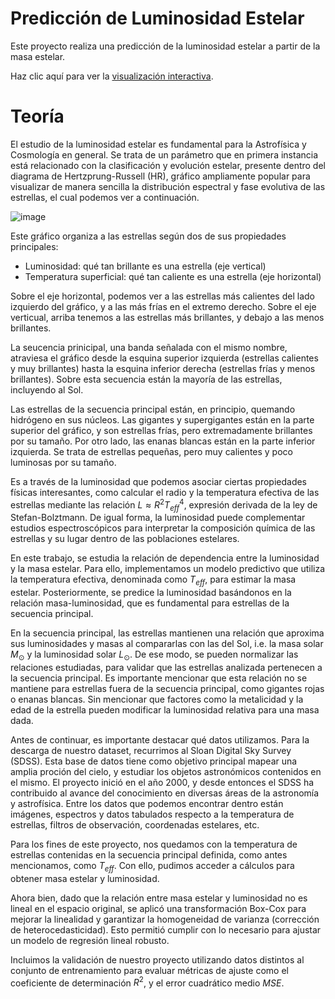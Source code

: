 # Predicción de Luminosidad Estelar

Este proyecto realiza una predicción de la luminosidad estelar a partir de la masa estelar.

Haz clic aquí para ver la [visualización interactiva](https://rpubs.com/Arcano97/Box-Cox-Luminosidad-Masa-Estelar).

# Teoría

El estudio de la luminosidad estelar es fundamental para la Astrofísica y Cosmología en general. Se trata de un parámetro que en primera instancia está relacionado con la clasificación y evolución estelar, presente dentro del diagrama de Hertzprung-Russell (HR), gráfico ampliamente popular para visualizar de manera sencilla la distribución espectral y fase evolutiva de las estrellas, el cual podemos ver a continuación.

![image](https://github.com/user-attachments/assets/ed06224b-8cde-4bcd-9b6c-798b682cdf22)

Este gráfico organiza a las estrellas según dos de sus propiedades principales:

* Luminosidad: qué tan brillante es una estrella (eje vertical)
* Temperatura superficial: qué tan caliente es una estrella (eje horizontal)

Sobre el eje horizontal, podemos ver a las estrellas más calientes del lado izquierdo del gráfico, y a las más frías en el extremo derecho. Sobre el eje verticual, arriba tenemos a las estrellas más brillantes, y debajo a las menos brillantes. 

La seucencia prinicipal, una banda señalada con el mismo nombre, atraviesa el gráfico desde la esquina superior izquierda (estrellas calientes y muy brillantes) hasta la esquina inferior derecha (estrellas frías y menos brillantes). Sobre esta secuencia están la mayoría de las estrellas, incluyendo al Sol.

Las estrellas de la secuencia principal están, en principio, quemando hidrógeno en sus núcleos. Las gigantes y supergigantes están en la parte superior del gráfico, y son estrellas frías, pero extremadamente brillantes por su tamaño. Por otro lado, las enanas blancas están en la parte inferior izquierda. Se trata de estrellas pequeñas, pero muy calientes y poco luminosas por su tamaño. 

Es a través de la luminosidad que podemos asociar ciertas propiedades físicas interesantes, como calcular el radio y la temperatura efectiva de las estrellas mediante las relación $L \approx R^2 T^{4}_{eff}$, expresión derivada de la ley de Stefan-Bolztmann. De igual forma, la luminosidad puede complementar estudios espectroscópicos para interpretar la composición química de las estrellas y su lugar dentro de las poblaciones estelares.

En este trabajo, se estudia la relación de dependencia entre la luminosidad y la masa estelar. Para ello, implementamos un modelo predictivo que utiliza la temperatura efectiva, denominada como $T_{eff}$, para estimar la masa estelar. Posteriormente, se predice la luminosidad basándonos en la relación masa-luminosidad, que es fundamental para estrellas de la secuencia principal. 

En la secuencia principal, las estrellas mantienen una relación que aproxima sus luminosidades y masas al compararlas con las del Sol, i.e. la masa solar $M_{\odot}$ y la luminosidad solar $L_{\odot}$. De ese modo, se pueden normalizar las relaciones estudiadas, para validar que las estrellas analizada pertenecen a la secuencia principal. Es importante mencionar que esta relación no se mantiene para estrellas fuera de la secuencia principal, como gigantes rojas o enanas blancas. Sin mencionar que factores como la metalicidad y la edad de la estrella pueden modificar la luminosidad relativa para una masa dada.

Antes de continuar, es importante destacar qué datos utilizamos. Para la descarga de nuestro dataset, recurrimos al Sloan Digital Sky Survey (SDSS). Esta base de datos tiene como objetivo principal mapear una amplia proción del cielo, y estudiar los objetos astronómicos contenidos en el mismo. El proyecto inició en el año 2000, y desde entonces el SDSS ha contribuido al avance del conocimiento en diversas áreas de la astronomía y astrofísica. Entre los datos que podemos encontrar dentro están imágenes, espectros y datos tabulados respecto a la temperatura de estrellas, filtros de observación, coordenadas estelares, etc. 

Para los fines de este proyecto, nos quedamos con la temperatura de estrellas contenidas en la secuencia principal definida, como antes mencionamos, como $T_{eff}$. Con ello, pudimos acceder a cálculos para obtener masa estelar y luminosidad. 

Ahora bien, dado que la relación entre masa estelar y luminosidad no es lineal en el espacio original, se aplicó una transformación Box-Cox para mejorar la linealidad y garantizar la homogeneidad de varianza (corrección de heterocedasticidad). Esto permitió cumplir con lo necesario para ajustar un modelo de regresión lineal robusto. 

Incluimos la validación de nuestro proyecto utilizando datos distintos al conjunto de entrenamiento para evaluar métricas de ajuste como el coeficiente de determinación $R^2$, y el error cuadrático medio $MSE$.



